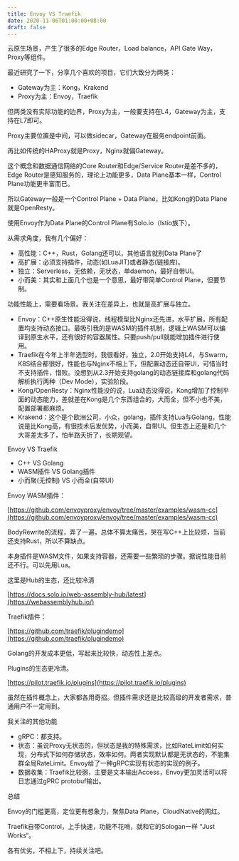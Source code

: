 ```yaml
---
title: Envoy VS Traefik
date: 2020-11-06T01:00:00+08:00
draft: false
---
```


云原生场景，产生了很多的Edge Router，Load balance，API Gate Way，Proxy等组件。

最近研究了一下，分享几个喜欢的项目，它们大致分为两类：

- Gateway为主：Kong，Krakend
- Proxy为主：Envoy，Traefik

但两类没有实际功能的边界，Proxy为主，一般要支持在L4，Gateway为主，支持在L7即可。

Proxy主要位置是中间，可以做sidecar，Gateway在服务endpoint前面。

再比如传统的HAProxy就是Proxy，Nginx就偏Gateway。

这个概念和数据通信网络的Core Router和Edge/Service Router是差不多的，Edge Router是感知服务的，理论上功能更多，Data Plane基本一样，Control Plane功能更丰富而已。

所以Gateway一般是一个Control Plane + Data Plane，比如Kong的Data Plane就是OpenResty。

使用Envoy作为Data Plane的Control Plane有Solo.io（Istio族下）。

从需求角度，我有几个偏好：

- 高性能：C++，Rust，Golang还可以，其他语言就别Data Plane了
- 高扩展：必须支持插件，动态(如LuaJIT)或者静态(链接库)。
- 独立：Serverless，无依赖，无状态，单daemon，最好自带UI。
- 小而美：其实和上面几个也是一个意思，最好带简单Control Plane，但要节制。

功能性能上，需要看场景。我关注在差异上，也就是高扩展与独立。

- Envoy：C++原生性能没得说，线程模型比Nginx还先进，水平扩展，所有配置均支持动态接口。最吸引我的是WASM的插件机制，逻辑上WASM可以编译到原生水平，还有很好的容器属性。只要push/pull就能增加插件进行使用。
- Traefik在今年上半年选型时，我很看好，独立，2.0开始支持L4，与Swarm，K8S结合都很好，性能也与Nginx不相上下，但配置动态还自带UI，可惜当时不支持插件，惜败。没想到从2.3开始支持golang的动态链接库和golang代码解析执行两种（Dev Mode），实验阶段。
- Kong/OpenResty：Nginx性能没的说，Lua动态没得说，Kong增加了控制平面的动态能力，差就差在Kong是几个东西组合的，大而全，但不小也不美，配置部署都麻烦。
- Krakend：这个是个欧洲公司，小众，golang，插件支持Lua与Golang，性能说是比Kong高，有很技术后发优势，小而美，自带UI。但生态上还是和几个大哥差太多了，怕半路夭折了，长期观望。

Envoy VS Traefik

- C++ VS Golang
- WASM插件 VS Golang插件
- 小而聚(无控制) VS 小而全(自带UI）

Envoy WASM插件：

[https://github.com/envoyproxy/envoy/tree/master/examples/wasm-cc](https://github.com/envoyproxy/envoy/tree/master/examples/wasm-cc)

BodyRewrite的流程，弄了一遍，总体不算太痛苦，哭在写C++上比较烦，当前还支持Rust，所以不算缺点。

本身插件是WASM文件，如果支持容器，还需要一些繁琐的步骤。据说性能目前还不行。可以先用Lua。

这里是Hub的生态，还比较冷清

[https://docs.solo.io/web-assembly-hub/latest](https://webassemblyhub.io/)

Traefik插件：

[https://github.com/traefik/plugindemo](https://github.com/traefik/plugindemo)

Golang的开发成本更低，写起来比较快，动态性上差点。

Plugins的生态更冷清。

[https://pilot.traefik.io/plugins](https://pilot.traefik.io/plugins)

虽然在插件概念上，大家都各用奇招。但插件需求还是比较高级的开发者需求，普通用户不一定用到。

我关注的其他功能

- gRPC：都支持。
- 状态：虽说Proxy无状态的，但状态是我的特殊需求，比如RateLimit如何实现，分布式下如何存储状态，效率如何。两者实现默认都是无状态的，不能集群全局RateLimit。Envoy给了一种gRPC实现有状态的实现的例子。
- 数据收集：Traefik比较弱，主要是文本输出Access，Envoy更加灵活可以将日志通过gPRC protobuf输出。

总结

Envoy的门槛更高，定位更有想象力，聚焦Data Plane，CloudNative的网红。

Traefik自带Control，上手快速，功能不花哨，就和它的Sologan一样 “Just Works“。

各有优劣，不相上下，持续关注吧。
